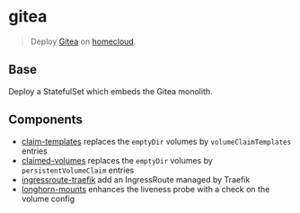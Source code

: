 # gitea

> Deploy [Gitea] on [homecloud].

[gitea]: https://gitea.io
[homecloud]: https://github.com/tmorin/homecloud-ansible

## Base

Deploy a StatefulSet which embeds the Gitea monolith.

## Components

- [claim-templates](components/claim-templates) replaces the `emptyDir` volumes by `volumeClaimTemplates` entries
- [claimed-volumes](components/claimed-volumes) replaces the `emptyDir` volumes by `persistentVolumeClaim` entries
- [ingressroute-traefik](components/ingressroute-traefik) add an IngressRoute managed by Traefik
- [longhorn-mounts](components/longhorn-mounts) enhances the liveness probe with a check on the volume config
